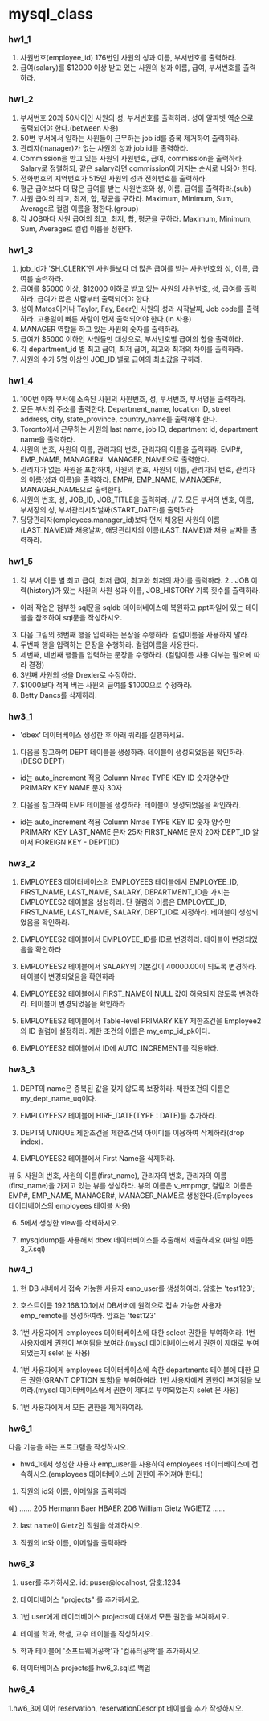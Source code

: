 # mysql_class

### hw1_1
1. 사원번호(employee_id) 176번인 사원의 성과 이름, 부서번호를 출력하라.
2. 급여(salary)를 $12000 이상 받고 있는 사원의 성과 이름, 급여, 부서번호를 출력하라.
 
### hw1_2
1. 부서번호 20과 50사이인 사원의 성, 부서번호를 출력하라. 성이 알파벳 역순으로 출력되어야 한다.(between 사용)
2. 50번 부서에서 일하는 사원들이 근무하는 job id를 중복 제거하여 출력하라.
3. 관리자(manager)가 없는 사원의 성과 job id를 출력하라.
4. Commission을 받고 있는 사원의 사원번호, 급여, commission을 출력하라. Salary로 정렬하되, 같은 salary라면 commission이 커지는 순서로 나와야 한다.
5. 전화번호의 지역번호가 515인 사원의 성과 전화번호를 출력하라.
6. 평균 급여보다 더 많은 급여를 받는 사원번호와 성, 이름, 급여를 출력하라.(sub)
7. 사원 급여의 최고, 최저, 합, 평균을 구하라. Maximum, Minimum, Sum, Average로 컬럼 이름을 정한다.(group)
8. 각 JOB마다 사원 급여의 최고, 최저, 합, 평균을 구하라. Maximum, Minimum, Sum, Average로 컬럼 이름을 정한다.

### hw1_3
1. job_id가 'SH_CLERK'인 사원들보다 더 많은 급여를 받는 사원번호와 성, 이름, 급여를 출력하라.
2. 급여를 $5000 이상, $12000 이하로 받고 있는 사원의 사원번호, 성, 급여를 출력하라. 급여가 많은 사람부터 출력되어야 한다.
3. 성이 Matos이거나 Taylor, Fay, Baer인 사원의 성과 시작날짜, Job code를 출력하라. 고용일이 빠른 사람이 먼저 출력되어야 한다.(in 사용)
4. MANAGER 역할을 하고 있는 사원의 숫자를 출력하라.
5. 급여가 $5000 이하인 사원들만 대상으로, 부서번호별 급여의 합을 출력하라.
6. 각 department_id 별 최고 급여, 최저 급여, 최고와 최저의 차이를 출력하라.
7. 사원의 수가 5명 이상인 JOB_ID 별로 급여의 최소값을 구하라.

### hw1_4
1. 100번 이하 부서에 소속된 사원의 사원번호, 성, 부서번호, 부서명을 출력하라.
2. 모든 부서의 주소를 출력한다. Department_name, location ID, street address, city, state_province, country_name를 출력해야 한다.
3. Toronto에서 근무하는 사원의 last name, job ID, department id, department name을 출력하라.
4. 사원의 번호, 사원의 이름, 관리자의 번호, 관리자의 이름을 출력하라. EMP#, EMP_NAME, MANAGER#, MANAGER_NAME으로 출력한다.
5.  관리자가 없는 사원을 포함하여, 사원의 번호, 사원의 이름, 관리자의 번호, 관리자의 이름(성과 이름)을 출력하라. EMP#, EMP_NAME, MANAGER#, MANAGER_NAME으로 출력한다.
6. 사원의 번호, 성, JOB_ID, JOB_TITLE을 출력하라.
// 7. 모든 부서의 번호, 이름, 부서장의 성, 부서관리시작날짜(START_DATE)를 출력하라.
8. 담당관리자(employees.manager_id)보다 먼저 채용된 사원의 이름(LAST_NAME)과 채용날짜, 해당관리자의 이름(LAST_NAME)과 채용 날짜를 출력하라.

### hw1_5
1. 각 부서 이름 별 최고 급여, 최저 급여, 최고와 최저의 차이를 출력하라.
2.. JOB 이력(history)가 있는 사원의 사원 성과 이름, JOB_HISTORY 기록 횟수를 출력하라.

- 아래 작업은 첨부한 sql문을 sqldb 데이터베이스에 복원하고 ppt파일에 있는 테이블을 참조하여 sql문을 작성하시오.

3. 다음 그림의 첫번째 행을 입력하는 문장을 수행하라. 컬럼이름을 사용하지 말라.
4. 두번째 행을 입력하는 문장을 수행하라. 컬럼이름을 사용한다.
5. 세번째, 네번째 행들을 입력하는 문장을 수행하라. (컬럼이름 사용 여부는 필요에 따라 결정)
6. 3번째 사원의 성을 Drexler로 수정하라.
7. $1000보다 적게 버는 사원의 급여를 $1000으로 수정하라.
8. Betty Dancs를 삭제하라.

### hw3_1
*  'dbex' 데이터베이스 생성한 후 아래 쿼리를 실행하세요.

1. 다음을 참고하여 DEPT 테이블을 생성하라. 테이블이 생성되었음을 확인하라.(DESC DEPT)
 - id는 auto_increment 적용
 Column Nmae    TYPE            KEY 
 ID                   숫자양수만    PRIMARY KEY
 NAME              문자 30자

2. 다음을 참고하여 EMP 테이블을 생성하라. 테이블이 생성되었음을 확인하라.
 - id는 auto_increment 적용
 Column Nmae     TYPE            KEY 
 ID                    숫자 양수만   PRIMARY KEY
 LAST_NAME       문자 25자
 FIRST_NAME      문자 20자
 DEPT_ID           알아서          FOREIGN KEY - DEPT(ID)
 
 ### hw3_2
 1. EMPLOYEES 데이터베이스의 EMPLOYEES 테이블에서 EMPLOYEE_ID, FIRST_NAME, LAST_NAME, SALARY,  DEPARTMENT_ID을 가지는 EMPLOYEES2 테이블을 생성하라. 단 컬럼의 이름은 EMPLOYEE_ID, FIRST_NAME, LAST_NAME, SALARY,  DEPT_ID로 지정하라. 테이블이 생성되었음을 확인하라.

2.  EMPLOYEES2 테이블에서 EMPLOYEE_ID를 ID로 변경하라. 테이블이 변경되었음을 확인하라

3. EMPLOYEES2 테이블에서 SALARY의 기본값이 40000.00이 되도록 변경하라. 테이블이 변경되었음을 확인하라

4. EMPLOYEES2 테이블에서 FIRST_NAME이 NULL 값이 허용되지 않도록 변경하라. 테이블이 변경되었음을 확인하라

5.  EMPLOYEES2 테이블에서 Table-level PRIMARY KEY 제한조건을 Employee2의 ID 컬럼에 설정하라. 제한 조건의 이름은 my_emp_id_pk이다.

6. EMPLOYEES2 테이블에서 ID에 AUTO_INCREMENT를 적용하라.

### hw3_3
1. DEPT의 name은 중복된 값을 갖지 않도록 보장하라. 제한조건의 이름은 my_dept_name_uq이다.

2.  EMPLOYEES2 테이블에 HIRE_DATE(TYPE : DATE)를 추가하라.

3. DEPT의 UNIQUE 제한조건을 제한조건의 아이디를 이용하여 삭제하라(drop index).  

4. EMPLOYEES2 테이블에서 First Name을 삭제하라.

뷰
5.  사원의 번호, 사원의 이름(first_name), 관리자의 번호, 관리자의 이름(first_name)을 가지고 있는 뷰를 생성하라. 뷰의 이름은 v_empmgr, 컬럼의 이름은 EMP#, EMP_NAME, MANAGER#, MANAGER_NAME로 생성한다.(Employees 데이터베이스의 employees 테이블 사용)

6.  5에서 생성한 view를 삭제하시오.

7.  mysqldump를 사용해서 dbex 데이터베이스를 추출해서 제출하세요.(파일 이름 3_7.sql)

### hw4_1
1. 현 DB 서버에서 접속 가능한 사용자 emp_user를 생성하여라. 암호는 'test123';

2. 호스트이름 192.168.10.1에서 DB서버에 원격으로 접속 가능한 사용자 emp_remote를 생성하여라. 암호는 'test123'

3. 1번 사용자에게 employees 데이터베이스에 대한 select 권한을 부여하여라. 1번 사용자에게 권한이 부여됨을 보여라.(mysql 데이터베이스에서 권한이 제대로 부여되었는지 selet 문 사용)

4. 1번 사용자에게 employees 데이터베이스에 속한 departments 테이블에 대한 모든 권한(GRANT OPTION 포함)을 부여하여라. 1번 사용자에게 권한이 부여됨을 보여라.(mysql 데이터베이스에서 권한이 제대로 부여되었는지 selet 문 사용)

5. 1번 사용자에게서 모든 권한을 제거하여라.

### hw6_1
다음 기능을 하는 프로그램을 작성하시오.

- hw4_1에서 생성한 사용자 emp_user를 사용하여 employees 데이터베이스에 접속하시오.(employees 데이터베이스에 권한이 주어져야 한다.)

1. 직원의 id와 이름, 이메일을 출력하라

예)
......
205 Hermann Baer HBAER
206 William Gietz WGIETZ
......

2. last name이 Gietz인 직원을 삭제하시오.

3. 직원의 id와 이름, 이메일을 출력하라

### hw6_3
1. user를 추가하시오. id: puser@localhost, 암호:1234

2. 데이터베이스 "projects" 를 추가하시오.

3. 1번 user에게 데이터베이스 projects에 대해서 모든 권한을 부여하시오.

4. 테이블 학과, 학생, 교수 테이블을 작성하시오.

5. 학과 테이블에 '소프트웨어공학'과 '컴퓨터공학'를 추가하시오.

6. 데이터베이스 projects를 hw6_3.sql로 백업

### hw6_4
1.hw6_3에 이어 reservation, reservationDescript 테이블을 추가 작성하시오.

 
